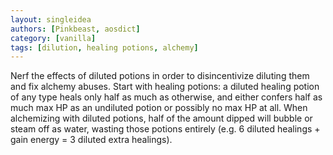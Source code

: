 ```yaml
---
layout: singleidea
authors: [Pinkbeast, aosdict]
category: [vanilla]
tags: [dilution, healing potions, alchemy]
---
```

Nerf the effects of diluted potions in order to disincentivize diluting them and fix alchemy abuses. Start with healing potions: a diluted healing potion of any type heals only half as much as otherwise, and either confers half as much max HP as an undiluted potion or possibly no max HP at all. When alchemizing with diluted potions, half of the amount dipped will bubble or steam off as water, wasting those potions entirely (e.g. 6 diluted healings + gain energy = 3 diluted extra healings).
